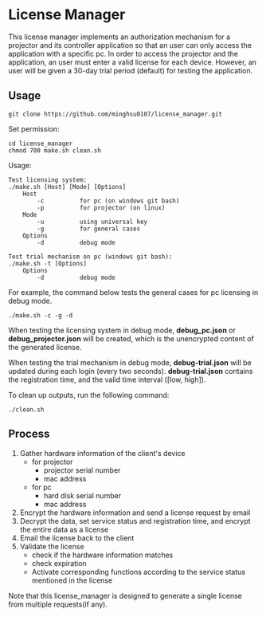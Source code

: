 # License Manager

This license manager implements an authorization mechanism for a projector and its controller application so that an user can only access the application with a specific pc. In order to access the projector and the application, an user must enter a valid license for each device. However, an user will be given a 30-day trial period (default) for testing the application.

## Usage ##

```shell=
git clone https://github.com/minghsu0107/license_manager.git
```

Set permission:

```shell=
cd license_manager
chmod 700 make.sh clean.sh
```

Usage:

```shell=
Test licensing system:
./make.sh [Host] [Mode] [Options]
	Host
	    -c          for pc (on windows git bash)
	    -p          for projector (on linux)
	Mode
	    -u          using universal key
	    -g          for general cases
	Options
	    -d          debug mode

Test trial mechanism on pc (windows git bash):
./make.sh -t [Options]
	Options
	    -d          debug mode
```

For example, the command below tests the general cases for pc licensing in debug mode.

```shell=
./make.sh -c -g -d
```
When testing the licensing system in debug mode, **debug_pc.json** or **debug_projector.json** will be created, which is the unencrypted content of the generated license.

When testing the trial mechanism in debug mode, **debug-trial.json** will be updated during each login (every two seconds). **debug-trial.json** contains the registration time, and the valid time interval ([low, high]).

To clean up outputs, run the following command:

```shell=
./clean.sh
```

## Process ##

1. Gather hardware information of the client's device
    - for projector
        - projector serial number
        - mac address
    - for pc
        - hard disk serial number
        - mac address
2. Encrypt the hardware information and send a license request by email
3. Decrypt the data, set service status and registration time, and encrypt the entire data as a license
4. Email the license back to the client
5. Validate the license
    - check if the hardware information matches
    - check expiration
    - Activate corresponding functions according to the service status mentioned in the license

Note that this license_manager is designed to generate a single license from multiple requests(if any).
